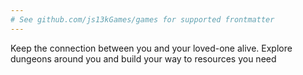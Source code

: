```yaml
---
# See github.com/js13kGames/games for supported frontmatter
---
```

Keep the connection between you and your loved-one alive. Explore dungeons around you and build your way to resources you need